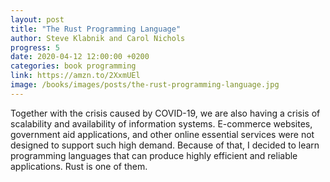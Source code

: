 ```yaml
---
layout: post
title: "The Rust Programming Language"
author: Steve Klabnik and Carol Nichols
progress: 5
date: 2020-04-12 12:00:00 +0200
categories: book programming
link: https://amzn.to/2XxmUEl
image: /books/images/posts/the-rust-programming-language.jpg
---
```


Together with the crisis caused by COVID-19, we are also having a crisis of scalability and availability of information systems. E-commerce websites, government aid applications, and other online essential services were not designed to support such high demand. Because of that, I decided to learn programming languages that can produce highly efficient and reliable applications. Rust is one of them.
